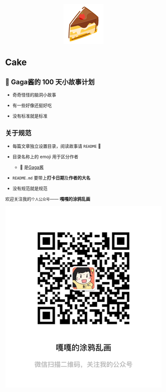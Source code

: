 <div align=center><img src='https://github.com/mymmon/Story-100-Days/blob/master/_Pic/%E8%9B%8B%E7%B3%95.png' /></div>

# Cake

## 🍰 Gaga酱的 100 天小故事计划

- 奇奇怪怪的脑洞小故事

- 有一些好像还挺好吃

- 没有标准就是标准

## 关于规范

- 每篇文章独立设置目录，阅读故事请 `README` 👻

- 目录名称上的 emoji 用于区分作者

    - 🌸 是[Gaga酱](https://github.com/mymmon)


- `README.md` 要带上**打卡日期**及**作者的大名**

- 没有规范就是规范

欢迎关注我的`个人公众号`—— **嘎嘎的涂鸦乱画**

<div align=center><img src='https://github.com/mymmon/Story-100-Days/blob/master/_Pic/wechat.png' /></div>
